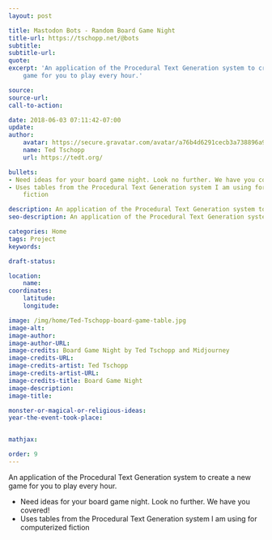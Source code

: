 ```yaml
---
layout: post

title: Mastodon Bots - Random Board Game Night
title-url: https://tschopp.net/@bots
subtitle:
subtitle-url:
quote:
excerpt: 'An application of the Procedural Text Generation system to create a new
    game for you to play every hour.'

source:
source-url:
call-to-action:

date: 2018-06-03 07:11:42-07:00
update:
author:
    avatar: https://secure.gravatar.com/avatar/a76b4d6291cecb3a738896a971bfb903?s=512&d=mp&r=g
    name: Ted Tschopp
    url: https://tedt.org/

bullets:
- Need ideas for your board game night. Look no further. We have you covered!
- Uses tables from the Procedural Text Generation system I am using for computerized
    fiction

description: An application of the Procedural Text Generation system to create a new game for you to play every hour.
seo-description: An application of the Procedural Text Generation system to create a new game for you to play every hour.

categories: Home
tags: Project
keywords:

draft-status:

location:
    name:
coordinates:
    latitude:
    longitude:

image: /img/home/Ted-Tschopp-board-game-table.jpg
image-alt:
image-author:
image-author-URL:
image-credits: Board Game Night by Ted Tschopp and Midjourney
image-credits-URL:
image-credits-artist: Ted Tschopp
image-credits-artist-URL:
image-credits-title: Board Game Night
image-description:
image-title:

monster-or-magical-or-religious-ideas:
year-the-event-took-place:


mathjax:

order: 9
---
```


An application of the Procedural Text Generation system to create a new game for you to play every hour.

* Need ideas for your board game night. Look no further. We have you covered!
* Uses tables from the Procedural Text Generation system I am using for computerized fiction
